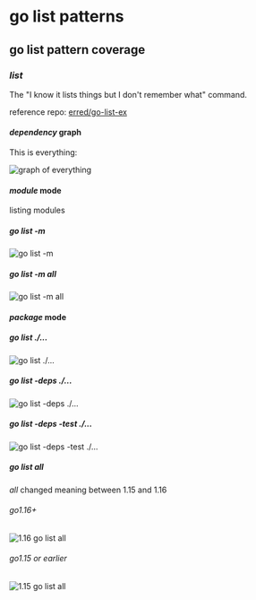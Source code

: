 # go list patterns

## go list pattern coverage

### _list_

The "I know it lists things but I don't remember what" command.

reference repo: [erred/go-list-ex](https://github.com/erred/go-list-ex)

#### _dependency_ graph

This is everything:

![graph of everything](/static/go-list-base.svg)

#### _module_ mode

listing modules

##### go list -m

![go list -m](/static/go-list-m.svg)

##### go list -m all

![go list -m all](/static/go-list-mall.svg)

#### _package_ mode

##### go list ./...

![go list ./...](/static/go-list-dotdotdot.svg)

##### go list -deps ./...

![go list -deps ./...](/static/go-list-dotdotdotdeps.svg)

##### go list -deps -test ./...

![go list -deps -test ./...](/static/go-list-dotdotdotdepstest.svg)

##### go list all

_all_ changed meaning between 1.15 and 1.16

###### go1.16+

![1.16 go list all](/static/go-list-all.svg)

###### go1.15 or earlier

![1.15 go list all](/static/go-list-all115.svg)

